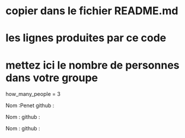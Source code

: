 # copier dans le fichier README.md
# les lignes produites par ce code

# mettez ici le nombre de personnes dans votre groupe

how_many_people = 3

Nom :Penet
github : 

Nom :
github :

Nom :
github :
